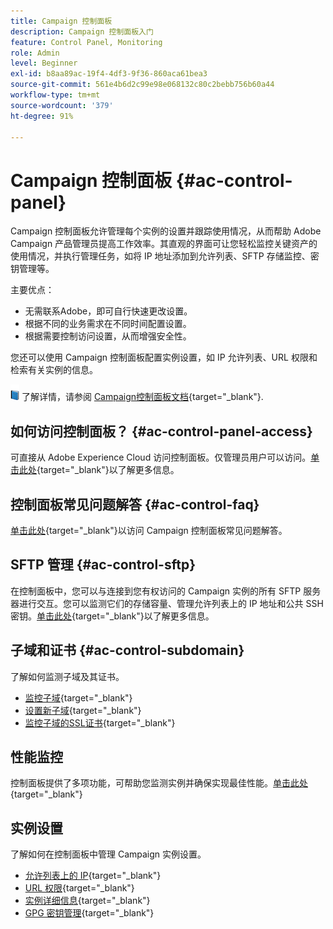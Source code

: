 ```yaml
---
title: Campaign 控制面板
description: Campaign 控制面板入门
feature: Control Panel, Monitoring
role: Admin
level: Beginner
exl-id: b8aa89ac-19f4-4df3-9f36-860aca61bea3
source-git-commit: 561e4b6d2c99e98e068132c80c2bebb756b60a44
workflow-type: tm+mt
source-wordcount: '379'
ht-degree: 91%

---
```


# Campaign 控制面板 {#ac-control-panel}

Campaign 控制面板允许管理每个实例的设置并跟踪使用情况，从而帮助 Adobe Campaign 产品管理员提高工作效率。其直观的界面可让您轻松监控关键资产的使用情况，并执行管理任务，如将 IP 地址添加到允许列表、SFTP 存储监控、密钥管理等。

主要优点：

* 无需联系Adobe，即可自行快速更改设置。
* 根据不同的业务需求在不同时间配置设置。
* 根据需要控制访问设置，从而增强安全性。

您还可以使用 Campaign 控制面板配置实例设置，如 IP 允许列表、URL 权限和检索有关实例的信息。

![](../assets/do-not-localize/book.png) 了解详情，请参阅 [Campaign控制面板文档](https://experienceleague.adobe.com/docs/control-panel/using/control-panel-home.html?lang=zh-Hans){target="_blank"}.

## 如何访问控制面板？ {#ac-control-panel-access}

可直接从 Adobe Experience Cloud 访问控制面板。仅管理员用户可以访问。[单击此处](https://experienceleague.adobe.com/docs/control-panel/using/discover-control-panel/accessing-control-panel.html?lang=zh-Hans){target="_blank"}以了解更多信息。

## 控制面板常见问题解答 {#ac-control-faq}

[单击此处](https://experienceleague.adobe.com/docs/control-panel/using/faq.html#control-panel){target="_blank"}以访问 Campaign 控制面板常见问题解答。

## SFTP 管理 {#ac-control-sftp}

在控制面板中，您可以与连接到您有权访问的 Campaign 实例的所有 SFTP 服务器进行交互。您可以监测它们的存储容量、管理允许列表上的 IP 地址和公共 SSH 密钥。[单击此处](https://experienceleague.adobe.com/docs/control-panel/using/sftp-management/about-sftp-management.html?lang=zh-Hans#sftp-management){target="_blank"}以了解更多信息。

## 子域和证书 {#ac-control-subdomain}

了解如何监测子域及其证书。

* [监控子域](https://experienceleague.adobe.com/docs/control-panel/using/subdomains-and-certificates/monitoring-subdomains.html?lang=zh-Hans){target="_blank"}
* [设置新子域](https://experienceleague.adobe.com/docs/control-panel/using/subdomains-and-certificates/setting-up-new-subdomain.html?lang=zh-Hans){target="_blank"}
* [监控子域的SSL证书](https://experienceleague.adobe.com/docs/control-panel/using/subdomains-and-certificates/monitoring-ssl-certificates.html?lang=zh-Hans){target="_blank"}

## 性能监控

控制面板提供了多项功能，可帮助您监测实例并确保实现最佳性能。[单击此处](https://experienceleague.adobe.com/docs/control-panel/using/performance-monitoring/about-performance-monitoring.html?lang=zh-Hans){target="_blank"}


## 实例设置

了解如何在控制面板中管理 Campaign 实例设置。
* [允许列表上的 IP](https://experienceleague.adobe.com/docs/control-panel/using/instances-settings/ip-allow-listing-instance-access.html?lang=zh-Hans){target="_blank"}
* [URL 权限](https://experienceleague.adobe.com/docs/control-panel/using/instances-settings/url-permissions.html?lang=zh-Hans){target="_blank"}
* [实例详细信息](https://experienceleague.adobe.com/docs/control-panel/using/instances-settings/instance-details.html?lang=zh-Hans){target="_blank"}
* [GPG 密钥管理](https://experienceleague.adobe.com/docs/control-panel/using/instances-settings/gpg-keys-management.html?lang=zh-Hans){target="_blank"}
